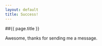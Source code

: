 ```yaml
---
layout: default
title: Success!
---
```


##{{ page.title }}

Awesome, thanks for sending me a message.
